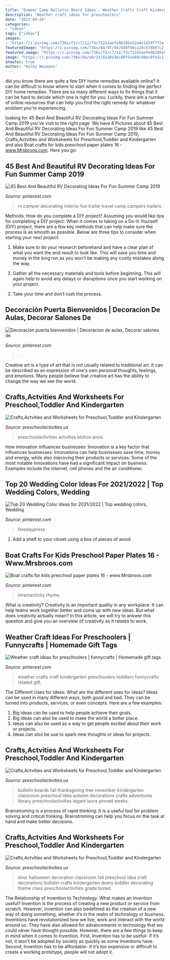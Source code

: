 ```yaml
---
title: "Summer Camp Bulletin Board Ideas : Weather Crafts Craft Kindergarten Preschoolers Toddlers Funnycrafts Related Gift"
description: "Weather craft ideas for preschoolers"
date: "2022-09-26"
categories:
- "ideas"
tags: ["ideas"]
images:
- "https://i.pinimg.com/736x/f3/c7/12/f3c71243aefe96295e52d4e1439fff2e--weather-crafts-kindergarten.jpg"
featuredImage: "https://i.pinimg.com/736x/64/9f/94/649f94ca29c578b67c2f06527c43ea29.jpg"
featured_image: "https://i.pinimg.com/736x/f3/c7/12/f3c71243aefe96295e52d4e1439fff2e--weather-crafts-kindergarten.jpg"
image: "https://i.pinimg.com/736x/8a/a0/33/8aa033bc80f5ee99c48ec0fb3c11d065.jpg"
ShowToc: true
author: "Kolby Weimann"
---
```



did you know there are quite a few DIY home remedies available online?
It can be difficult to know where to start when it comes to finding the perfect DIY home remedies. There are so many different ways to fix things that it can be hard to decide which one is right for you. Luckily, there are a number of online resources that can help you find the right remedy for whatever problem you're experiencing.

	

		
looking for 45 Best And Beautiful RV Decorating Ideas For Fun Summer Camp 2019 you've visit to the right page. We have 8 Pictures about 45 Best And Beautiful RV Decorating Ideas For Fun Summer Camp 2019 like 45 Best And Beautiful RV Decorating Ideas For Fun Summer Camp 2019, Crafts,Actvities and Worksheets for Preschool,Toddler and Kindergarten and also Boat crafts for kids preschool paper plates 16 - www.Mrsbroos.com. Here you go:
		
    
## 45 Best And Beautiful RV Decorating Ideas For Fun Summer Camp 2019

<img loading=lazy src="https://i.pinimg.com/originals/f7/ef/1a/f7ef1a3ef4d010e3d3a25df690a8cbe0.jpg" onerror="this.onerror=null;this.src='https://tse3.mm.bing.net/th?id=OIP.DpcwsWPNXvjJVJiIcJgItwHaJ3&amp;pid=15.1';" alt="45 Best And Beautiful RV Decorating Ideas For Fun Summer Camp 2019">

_Source: pinterest.com_

>rv camper decorating interior fun trailer travel camp campers trailers. 

	

Methods: How do you complete a DIY project?
Assuming you would like tips for completing a DIY project: 
When it comes to taking on a Do-It-Yourself (DIY) project, there are a few key methods that can help make sure the process is as smooth as possible. Below are three tips to consider when starting your next project:

1. Make sure to do your research beforehand and have a clear plan of what you want the end result to look like. This will save you time and money in the long run as you won’t be making any costly mistakes along the way.

2. Gather all the necessary materials and tools before beginning. This will again help to avoid any delays or disruptions once you start working on your project.

3. Take your time and don’t rush the process.

    
## Decoración Puerta Bienvenidos | Decoracion De Aulas, Decorar Salones De

<img loading=lazy src="https://i.pinimg.com/736x/64/9f/94/649f94ca29c578b67c2f06527c43ea29.jpg" onerror="this.onerror=null;this.src='https://tse2.mm.bing.net/th?id=OIP.zf3Idzu4aXgnZPEWkgp5wAHaPD&amp;pid=15.1';" alt="Decoración puerta bienvenidos | Decoracion de aulas, Decorar salones de">

_Source: pinterest.com_

>. 

	

Creative art is a type of art that is not usually related to traditional art. It can be described as an expression of one's own personal thoughts, feelings, and emotions. Many people believe that creative art has the ability to change the way we see the world.

    
## Crafts,Actvities And Worksheets For Preschool,Toddler And Kindergarten

<img loading=lazy src="https://www.preschoolactivities.us/wp-content/uploads/2016/09/octopus-craft.jpg" onerror="this.onerror=null;this.src='https://tse3.mm.bing.net/th?id=OIP.fHuMb2W2xNb6LnFUpxoIYwHaJ4&amp;pid=15.1';" alt="Crafts,Actvities and Worksheets for Preschool,Toddler and Kindergarten">

_Source: preschoolactivities.us_

>preschoolactivities actvities bichos anos. 

	

How innovation influences businesses:
Innovation is a key factor that influences businesses. Innovations can help businesses save time, money and energy, while also improving their products or services. Some of the most notable innovations have had a significant impact on business. Examples include the internet, cell phones and the air conditioner.

    
## Top 20 Wedding Color Ideas For 2021/2022 | Top Wedding Colors, Wedding

<img loading=lazy src="https://i.pinimg.com/736x/8a/a0/33/8aa033bc80f5ee99c48ec0fb3c11d065.jpg" onerror="this.onerror=null;this.src='https://tse4.mm.bing.net/th?id=OIP.WxPLNMcx4ymZbdBi-ED0YwHaPN&amp;pid=15.1';" alt="Top 20 Wedding Color Ideas for 2021/2022 | Top wedding colors, Wedding">

_Source: pinterest.com_

>finedaypress. 

	

1. Add a shelf to your closet using a box of pieces of wood 

    
## Boat Crafts For Kids Preschool Paper Plates 16 - Www.Mrsbroos.com

<img loading=lazy src="https://i.pinimg.com/736x/95/dd/67/95dd671683f0745c7cf102439dd8b719.jpg" onerror="this.onerror=null;this.src='https://tse4.mm.bing.net/th?id=OIP.g7rbjKFhm18hT2XdiKmxgwHaLH&amp;pid=15.1';" alt="Boat crafts for kids preschool paper plates 16 - www.Mrsbroos.com">

_Source: pinterest.com_

>mrsmactivity rhyme. 

	

What is creativity?
Creativity is an important quality in any workplace. It can help teams work together better and come up with new ideas. But what does creativity actually mean? In this article, we will try to answer this question and give you an overview of creativity as it relates to work.

    
## Weather Craft Ideas For Preschoolers | Funnycrafts | Homemade Gift Tags

<img loading=lazy src="https://i.pinimg.com/736x/f3/c7/12/f3c71243aefe96295e52d4e1439fff2e--weather-crafts-kindergarten.jpg" onerror="this.onerror=null;this.src='https://tse1.mm.bing.net/th?id=OIP.1Zp0_DAW0bfU2ndLM5ykcQHaJ4&amp;pid=15.1';" alt="Weather craft ideas for preschoolers | funnycrafts | Homemade gift tags">

_Source: pinterest.com_

>weather crafts craft kindergarten preschoolers toddlers funnycrafts related gift. 

	

The Different Uses for Ideas: What are the different uses for ideas?
Ideas can be used in many different ways, both good and bad. They can be turned into products, services, or even concepts. Here are a few examples:
1. Big ideas can be used to help people achieve their goals. 
2. Big ideas can also be used to make the world a better place. 
3. Ideas can also be used as a way to get people excited about their work or projects. 
4. Ideas can also be use to spark new thoughts or ideas for projects.

    
## Crafts,Actvities And Worksheets For Preschool,Toddler And Kindergarten

<img loading=lazy src="http://www.preschoolactivities.us/wp-content/uploads/2015/08/fall-tree-bulletin-board-6.jpg" onerror="this.onerror=null;this.src='https://tse1.mm.bing.net/th?id=OIP.SLr_aHJB922BdbVMAZJqKwHaMY&amp;pid=15.1';" alt="Crafts,Actvities and Worksheets for Preschool,Toddler and Kindergarten">

_Source: preschoolactivities.us_

>bulletin boards fall thanksgiving tree november kindergarten classroom preschool idea autumn decorations crafts adventures library preschoolactivities legant laura pinned weeks. 

	

Brainstroming is a process of rapid thinking. It is a useful tool for problem solving and critical thinking. Brainstroming can help you focus on the task at hand and make better decisions.

    
## Crafts,Actvities And Worksheets For Preschool,Toddler And Kindergarten

<img loading=lazy src="https://www.preschoolactivities.us/wp-content/uploads/2015/10/halloween-door-decoration-idea1.jpg" onerror="this.onerror=null;this.src='https://tse1.mm.bing.net/th?id=OIP.CfA-zmjPWbfgdxuDvOOXcgHaO-&amp;pid=15.1';" alt="Crafts,Actvities and Worksheets for Preschool,Toddler and Kindergarten">

_Source: preschoolactivities.us_

>door halloween decoration classroom fall preschool idea craft decorations bulletin crafts kindergarten doors toddler decorating theme class preschoolactivities grade bored. 

	

The Relationship of Invention to Technology: What makes an invention useful?
Invention is the process of creating a new product or service from scratch. However, Invention can also bedefined as the creation of a new way of doing something, whether it’s in the realm of technology or business. Inventions have revolutionized how we live, work and interact with the world around us. They have also allowed for advancements in technology that we could never have thought possible. 
However, there are a few things to keep in mind when it comes to Invention. First, Invention has to be useful- if it’s not, it won’t be adopted by society as quickly as some inventions have. Second, Invention has to be affordable- if it’s too expensive or difficult to create a working prototype, people will not adopt it.

